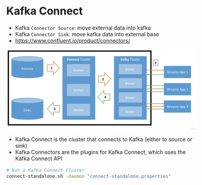 # Kafka Connect

- Kafka `Connector Source`: move external data into kafka
- Kafka `Connector Sink`: move kafka data into external base
- <https://www.confluent.io/product/connectors/>

![Kafka Connect](./images/kafka-connect.png)

- Kafka Connect is the cluster that connects to Kafka (either to source or sink)
- Kafka Connectors are the plugins for Kafka Connect, which uses the Kafka Connect API

```sh
# Run a Kafka Connect Cluster
connect-standalone.sh -daemon "connect-standalone.properties"
```
